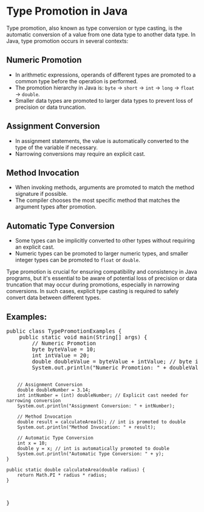  <h1>Type Promotion in Java</h1>
    <p>Type promotion, also known as type conversion or type casting, is the automatic conversion of a value from one data type to another data type. In Java, type promotion occurs in several contexts:</p>
    <h2>Numeric Promotion</h2>
    <ul>
        <li>In arithmetic expressions, operands of different types are promoted to a common type before the operation is performed.</li>
        <li>The promotion hierarchy in Java is: <code>byte</code> → <code>short</code> → <code>int</code> → <code>long</code> → <code>float</code> → <code>double</code>.</li>
        <li>Smaller data types are promoted to larger data types to prevent loss of precision or data truncation.</li>
    </ul>
    <h2>Assignment Conversion</h2>
    <ul>
        <li>In assignment statements, the value is automatically converted to the type of the variable if necessary.</li>
        <li>Narrowing conversions may require an explicit cast.</li>
    </ul>
    <h2>Method Invocation</h2>
    <ul>
        <li>When invoking methods, arguments are promoted to match the method signature if possible.</li>
        <li>The compiler chooses the most specific method that matches the argument types after promotion.</li>
    </ul>
    <h2>Automatic Type Conversion</h2>
    <ul>
        <li>Some types can be implicitly converted to other types without requiring an explicit cast.</li>
        <li>Numeric types can be promoted to larger numeric types, and smaller integer types can be promoted to <code>float</code> or <code>double</code>.</li>
    </ul>
    <p>Type promotion is crucial for ensuring compatibility and consistency in Java programs, but it's essential to be aware of potential loss of precision or data truncation that may occur during promotions, especially in narrowing conversions. In such cases, explicit type casting is required to safely convert data between different types.</p>
<h2>Examples:</h2>
    <pre>
public class TypePromotionExamples {
    public static void main(String[] args) {
        // Numeric Promotion
        byte byteValue = 10;
        int intValue = 20;
        double doubleValue = byteValue + intValue; // byte is promoted to int, then int is promoted to double
        System.out.println("Numeric Promotion: " + doubleValue);

        // Assignment Conversion
        double doubleNumber = 3.14;
        int intNumber = (int) doubleNumber; // Explicit cast needed for narrowing conversion
        System.out.println("Assignment Conversion: " + intNumber);

        // Method Invocation
        double result = calculateArea(5); // int is promoted to double
        System.out.println("Method Invocation: " + result);

        // Automatic Type Conversion
        int x = 10;
        double y = x; // int is automatically promoted to double
        System.out.println("Automatic Type Conversion: " + y);
    }

    public static double calculateArea(double radius) {
        return Math.PI * radius * radius;
    }
}
    </pre>
